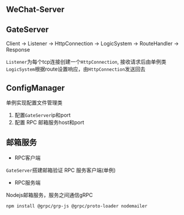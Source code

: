 ## WeChat-Server

## GateServer
 Client -> Listener -> HttpConnection -> LogicSystem -> RouteHandler -> Response

 `Listener`为每个tcp连接创建一个`HttpConnection`, 接收请求后由单例类
 `LogicSystem`根据route设置响应，由`HttpConnection`发送回去

## ConfigManager
 单例实现配置文件管理类
 1. 配置`GateServer`ip和port
 2. 配置 RPC 邮箱服务host和port

## 邮箱服务
- RPC客户端

 `GateServer`搭建邮箱验证 RPC 服务客户端(单例)
- RPC服务端

 Nodejs邮箱服务，服务之间通信gRPC
 
 `npm install @grpc/grp-js @grpc/proto-loader nodemailer`